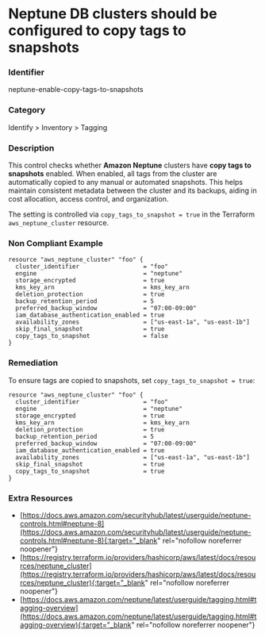 # Neptune DB clusters should be configured to copy tags to snapshots

### Identifier

neptune-enable-copy-tags-to-snapshots

### Category

Identify > Inventory > Tagging

### Description

This control checks whether **Amazon Neptune** clusters have **copy tags to snapshots** enabled. When enabled, all tags from the cluster are automatically copied to any manual or automated snapshots. This helps maintain consistent metadata between the cluster and its backups, aiding in cost allocation, access control, and organization.

The setting is controlled via `copy_tags_to_snapshot = true` in the Terraform `aws_neptune_cluster` resource.

### Non Compliant Example

``` hcl
resource "aws_neptune_cluster" "foo" {
  cluster_identifier                  = "foo"
  engine                              = "neptune"
  storage_encrypted                   = true
  kms_key_arn                         = kms_key_arn
  deletion_protection                 = true
  backup_retention_period             = 5
  preferred_backup_window             = "07:00-09:00"
  iam_database_authentication_enabled = true
  availability_zones                  = ["us-east-1a", "us-east-1b"]
  skip_final_snapshot                 = true
  copy_tags_to_snapshot               = false
}
```

### Remediation

To ensure tags are copied to snapshots, set `copy_tags_to_snapshot = true`:

``` hcl
resource "aws_neptune_cluster" "foo" {
  cluster_identifier                  = "foo"
  engine                              = "neptune"
  storage_encrypted                   = true
  kms_key_arn                         = kms_key_arn
  deletion_protection                 = true
  backup_retention_period             = 5
  preferred_backup_window             = "07:00-09:00"
  iam_database_authentication_enabled = true
  availability_zones                  = ["us-east-1a", "us-east-1b"]
  skip_final_snapshot                 = true
  copy_tags_to_snapshot               = true
}
```

### Extra Resources

- [https://docs.aws.amazon.com/securityhub/latest/userguide/neptune-controls.html#neptune-8](https://docs.aws.amazon.com/securityhub/latest/userguide/neptune-controls.html#neptune-8){:target="_blank" rel="nofollow noreferrer noopener"}
- [https://registry.terraform.io/providers/hashicorp/aws/latest/docs/resources/neptune_cluster](https://registry.terraform.io/providers/hashicorp/aws/latest/docs/resources/neptune_cluster){:target="_blank" rel="nofollow noreferrer noopener"}
- [https://docs.aws.amazon.com/neptune/latest/userguide/tagging.html#tagging-overview](https://docs.aws.amazon.com/neptune/latest/userguide/tagging.html#tagging-overview){:target="_blank" rel="nofollow noreferrer noopener"}
